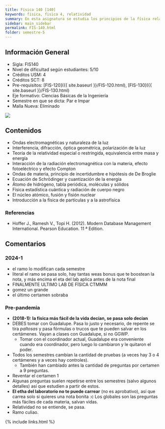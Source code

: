 ```yaml
---
title: Física 140 [140]
keywords: fisica, fisica 4, relatividad
summary: En esta asignatura se estudia los principios de la física relacionados con la propagación de ondas electromagnéticas, la teoría de la relatividad especial o restringida, la física estadística y la física cuántica, a nivel básico con aplicaciones relevantes a la ingeniería. El estudiante profundiza las habilidades de aplicar las leyes físicas, resolver problemas y realizar experimentos a este nivel.
sidebar: main_sidebar
permalink: FIS-140.html
folder: semestre-5
---
```


## Información General

- Sigla: FIS140
- Nivel de dificultad según estudiantes: 5/10
- Créditos USM: 4
- Créditos SCT: 8
- Pre-requisitos: [FIS-120]({{ site.baseurl }}/FIS-120.html), [FIS-130]({{ site.baseurl }}/FIS-130.html)
- Eje formativo: Ciencias Básicas de la Ingeniería
- Semestre en que se dicta: Par e Impar
- Malla Nueva: Eliminado

<img id="right-img" src="{{ site.baseurl }}/images/semestre-5/fis140.jpg">

## Contenidos

- Ondas electromagnéticas y naturaleza de la luz
- Interferencia, difracción, óptica geométrica, polarización de la luz
- Teoría de la relatividad especial o restringida, equivalencia entre masa y energía
- Interacción de la radiación electromagnética con la materia, efecto fotoeléctrico y efecto Compton
- Ondas de materia, principio de incertidumbre e hipótesis de De Broglie
- Ecuación de Schrödinger y cuantización de la energía
- Átomo de hidrógeno, tabla periódica, moléculas y sólidos
- Física estadística cuántica y radiación de cuerpo negro
- El núcleo atómico, fusión y fisión nuclear
- Introducción a la física de partículas y a la astrofísica

### Referencias

- Hoffer J., Ramesh V., Topi H. (2012). Modern Database Management International. Pearson Education. 11 ª Edition.

## Comentarios

### 2024-1

- el ramo lo modifican cada semestre
- literal el ramo se pasa solo, hay tantas weas bonus que te boostean la nota, y más encima el eta del lab aplica antes de la nota final
- FINALMENTE ULTIMO LAB DE FÍSICA CTMMM
- gomez un grande
- el último certamen sobraba

### Pre-pandemia

- **(2018-1): la física más fácil de la vida decían, se pasa solo decían**
- DEBES tomar con Guadalupe. Pasa lo justo y necesario, de repente se tira _paltosas_ y pasa fórmulas o trucos que te pueden salvar en los certámenes. Vayan a clases con Guadalupe, si no GGWP.
  - Tomar con el coordinador actual, Guadalupe era conveniente cuando era coordinador, pero luego lo cambiaron y le quitaron el poder.
- Todos los semestres cambian la cantidad de pruebas (a veces hay 3 o 4 certámenes y a veces hay controles).
  - También han cambiado antes la cantidad de preguntas por certamen a 9 preguntas.
- Reventar el certamen 1
- Algunas preguntas suelen repetirse entre los semestres (salvo algunos detalles) así que estudien a partir de estos.
- **El etha del laboratorio no te puede carrear** (no es aprobativo), así que carrea solo si quieres una nota bonita :c Los globales son las preguntas más fáciles de cada materia, salvan vidas.
- Relatividad no se entiende, se pasa.
- Ramo culiao.

{% include links.html %}

